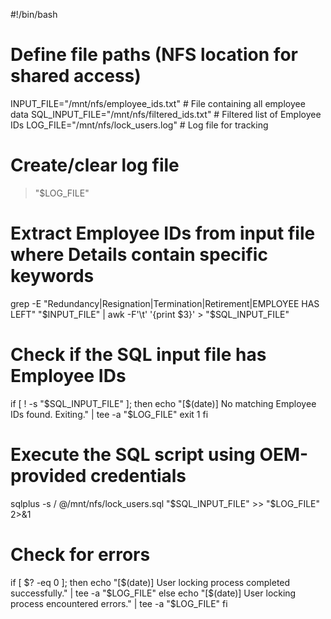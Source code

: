 #!/bin/bash

# Define file paths (NFS location for shared access)
INPUT_FILE="/mnt/nfs/employee_ids.txt"   # File containing all employee data
SQL_INPUT_FILE="/mnt/nfs/filtered_ids.txt"  # Filtered list of Employee IDs
LOG_FILE="/mnt/nfs/lock_users.log"  # Log file for tracking

# Create/clear log file
> "$LOG_FILE"

# Extract Employee IDs from input file where Details contain specific keywords
grep -E "Redundancy|Resignation|Termination|Retirement|EMPLOYEE HAS LEFT" "$INPUT_FILE" | awk -F'\t' '{print $3}' > "$SQL_INPUT_FILE"

# Check if the SQL input file has Employee IDs
if [ ! -s "$SQL_INPUT_FILE" ]; then
    echo "[$(date)] No matching Employee IDs found. Exiting." | tee -a "$LOG_FILE"
    exit 1
fi

# Execute the SQL script using OEM-provided credentials
sqlplus -s / @/mnt/nfs/lock_users.sql "$SQL_INPUT_FILE" >> "$LOG_FILE" 2>&1

# Check for errors
if [ $? -eq 0 ]; then
    echo "[$(date)] User locking process completed successfully." | tee -a "$LOG_FILE"
else
    echo "[$(date)] User locking process encountered errors." | tee -a "$LOG_FILE"
fi
